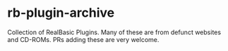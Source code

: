 # rb-plugin-archive
Collection of RealBasic Plugins. Many of these are from defunct websites and CD-ROMs. PRs adding these are very welcome.
